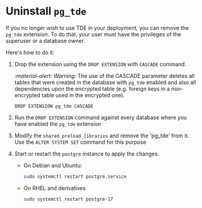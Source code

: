 # Uninstall `pg_tde`

If you no longer wish to use TDE in your deployment, you can remove the `pg_tde` extension. To do that, your user must have the privileges of the superuser or a database owner.

Here's how to do it:

1. Drop the extension using the `DROP EXTENSION` with `CASCADE` command.

   <i warning>:material-alert: Warning:</i> The use of the CASCADE parameter deletes all tables that were created in the database with `pg_tde` enabled and also all dependencies upon the encrypted table (e.g. foreign keys in a non-encrypted table used in the encrypted one).

   ```
   DROP EXTENSION pg_tde CASCADE
   ```

2. Run the `DROP EXTENSION` command against every database where you have enabled the `pg_tde` extension

3. Modify the `shared_preload_libraries` and remove the 'pg_tde' from it. Use the `ALTER SYSTEM SET` command for this purpose

4. Start or restart the `postgre` instance to apply the changes.

    * On Debian and Ubuntu:    

       ```sh
       sudo systemctl restart postgre.service
       ```
    
    * On RHEL and derivatives

       ```sh
       sudo systemctl restart postgre-17
       ```
